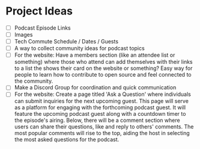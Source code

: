 <!-- NOTE: To add a new idea add the following uncommented to the bottom line -->
<!-- - [ ] YOUR IDEA HERE -->

# Project Ideas

- [ ] Podcast Episode Links
- [ ] Images
- [ ] Tech Commute Schedule / Dates / Guests
- [ ] A way to collect community ideas for podcast topics
- [ ] For the website: Have a members section (like an attendee list or something) where those who attend can add themselves with their links to a list the shows their card on the website or something? Easy way for people to learn how to contribute to open source and feel connected to the community.
- [ ] Make a Discord Group for coordination and quick communication
- [ ] For the website: Create a page titled 'Ask a Question' where individuals can submit inquiries for the next upcoming guest. This page will serve as a platform for engaging with the forthcoming podcast guest. It will feature the upcoming podcast guest along with a countdown timer to the episode's airing. Below, there will be a comment section where users can share their questions, like and reply to others' comments. The most popular comments will rise to the top, aiding the host in selecting the most asked questions for the podcast.
<!-- ADD YOUR IDEA ONE LINE ABOVE THIS LINE -->
